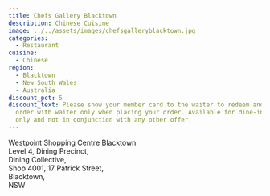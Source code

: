 ```yaml
---
title: Chefs Gallery Blacktown
description: Chinese Cuisine
image: ../../assets/images/chefsgalleryblacktown.jpg
categories:
  - Restaurant
cuisine:
  - Chinese
region:
  - Blacktown
  - New South Wales
  - Australia
discount_pct: 5
discount_text: Please show your member card to the waiter to redeem and must
  order with waiter only when placing your order. Available for dine-in service
  only and not in conjunction with any other offer.
---
```


Westpoint Shopping Centre Blacktown\
Level 4, Dining Precinct,\
Dining Collective, \
Shop 4001, 17 Patrick Street,\
Blacktown,\
NSW

